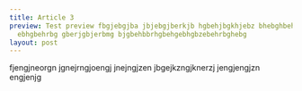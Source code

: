 ```yaml
---
title: Article 3
preview: Test preview fbgjebgjba jbjebgjberkjb hgbehjbgkhjebz bhebghbehb
  ebhgbehrbg gberjgbjerbmg bjgbehbbrhgbehgebhgbzebehrbghebg
layout: post
---
```

fjengjneorgn jgnejrngjoengj jnejngjzen jbgejkzngjknerzj  jengjengjzn engjenjg